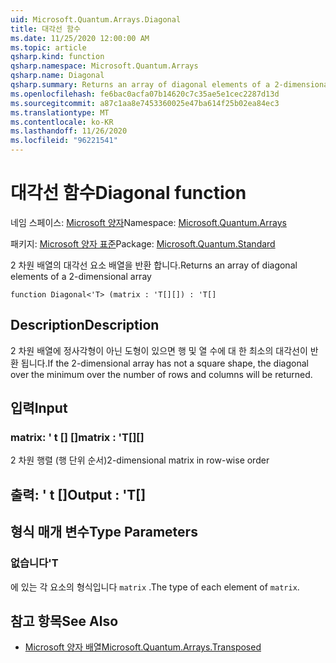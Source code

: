 ```yaml
---
uid: Microsoft.Quantum.Arrays.Diagonal
title: 대각선 함수
ms.date: 11/25/2020 12:00:00 AM
ms.topic: article
qsharp.kind: function
qsharp.namespace: Microsoft.Quantum.Arrays
qsharp.name: Diagonal
qsharp.summary: Returns an array of diagonal elements of a 2-dimensional array
ms.openlocfilehash: fe6bac0acfa07b14620c7c35ae5e1cec2287d13d
ms.sourcegitcommit: a87c1aa8e7453360025e47ba614f25b02ea84ec3
ms.translationtype: MT
ms.contentlocale: ko-KR
ms.lasthandoff: 11/26/2020
ms.locfileid: "96221541"
---
```

# <a name="diagonal-function"></a><span data-ttu-id="36aec-102">대각선 함수</span><span class="sxs-lookup"><span data-stu-id="36aec-102">Diagonal function</span></span>

<span data-ttu-id="36aec-103">네임 스페이스: [Microsoft 양자](xref:Microsoft.Quantum.Arrays)</span><span class="sxs-lookup"><span data-stu-id="36aec-103">Namespace: [Microsoft.Quantum.Arrays](xref:Microsoft.Quantum.Arrays)</span></span>

<span data-ttu-id="36aec-104">패키지: [Microsoft 양자 표준](https://nuget.org/packages/Microsoft.Quantum.Standard)</span><span class="sxs-lookup"><span data-stu-id="36aec-104">Package: [Microsoft.Quantum.Standard](https://nuget.org/packages/Microsoft.Quantum.Standard)</span></span>


<span data-ttu-id="36aec-105">2 차원 배열의 대각선 요소 배열을 반환 합니다.</span><span class="sxs-lookup"><span data-stu-id="36aec-105">Returns an array of diagonal elements of a 2-dimensional array</span></span>

```qsharp
function Diagonal<'T> (matrix : 'T[][]) : 'T[]
```


## <a name="description"></a><span data-ttu-id="36aec-106">Description</span><span class="sxs-lookup"><span data-stu-id="36aec-106">Description</span></span>

<span data-ttu-id="36aec-107">2 차원 배열에 정사각형이 아닌 도형이 있으면 행 및 열 수에 대 한 최소의 대각선이 반환 됩니다.</span><span class="sxs-lookup"><span data-stu-id="36aec-107">If the 2-dimensional array has not a square shape, the diagonal over the minimum over the number of rows and columns will be returned.</span></span>

## <a name="input"></a><span data-ttu-id="36aec-108">입력</span><span class="sxs-lookup"><span data-stu-id="36aec-108">Input</span></span>

### <a name="matrix--t"></a><span data-ttu-id="36aec-109">matrix: ' t [] []</span><span class="sxs-lookup"><span data-stu-id="36aec-109">matrix : 'T[][]</span></span>

<span data-ttu-id="36aec-110">2 차원 행렬 (행 단위 순서)</span><span class="sxs-lookup"><span data-stu-id="36aec-110">2-dimensional matrix in row-wise order</span></span>



## <a name="output--t"></a><span data-ttu-id="36aec-111">출력: ' t []</span><span class="sxs-lookup"><span data-stu-id="36aec-111">Output : 'T[]</span></span>



## <a name="type-parameters"></a><span data-ttu-id="36aec-112">형식 매개 변수</span><span class="sxs-lookup"><span data-stu-id="36aec-112">Type Parameters</span></span>

### <a name="t"></a><span data-ttu-id="36aec-113">없습니다</span><span class="sxs-lookup"><span data-stu-id="36aec-113">'T</span></span>

<span data-ttu-id="36aec-114">에 있는 각 요소의 형식입니다 `matrix` .</span><span class="sxs-lookup"><span data-stu-id="36aec-114">The type of each element of `matrix`.</span></span>

## <a name="see-also"></a><span data-ttu-id="36aec-115">참고 항목</span><span class="sxs-lookup"><span data-stu-id="36aec-115">See Also</span></span>

- [<span data-ttu-id="36aec-116">Microsoft 양자 배열</span><span class="sxs-lookup"><span data-stu-id="36aec-116">Microsoft.Quantum.Arrays.Transposed</span></span>](xref:Microsoft.Quantum.Arrays.Transposed)